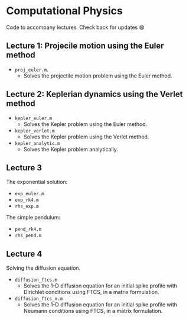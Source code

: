 # Computational Physics

Code to accompany lectures.
Check back for updates :smile:

## Lecture 1: Projecile motion using the Euler method

- `proj_euler.m`.
  - Solves the projectile motion problem using the Euler method.

## Lecture 2: Keplerian dynamics using the Verlet method

- `kepler_euler.m`
  - Solves the Kepler problem using the Euler method.
- `kepler_verlet.m`
  - Solves the Kepler problem using the Verlet method.
- `kepler_analytic.m`
  - Solves the Kepler problem analytically.

## Lecture 3

The exponential solution:
- `exp_euler.m`
- `exp_rk4.m`
- `rhs_exp.m`

The simple pendulum:
- `pend_rk4.m`
- `rhs_pend.m`

## Lecture 4

Solving the diffusion equation.

- `diffusion_ftcs.m`
  - Solves the 1-D diffusion equation for an initial spike profile with Dirichlet conditions using FTCS, in a matrix formulation.
- `diffusion_ftcs_n.m`
  - Solves the 1-D diffusion equation for an initial spike profile with Neumann conditions using FTCS, in a matrix formulation.

